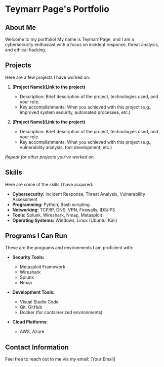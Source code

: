 # Teymarr Page's Portfolio

## About Me
Welcome to my portfolio! My name is Teymarr Page, and I am a cybersecurity enthusiast with a focus on incident response, threat analysis, and ethical hacking. 

## Projects
Here are a few projects I have worked on:

1. **[Project Name](Link to the project)**  
   - Description: Brief description of the project, technologies used, and your role.
   - Key accomplishments: What you achieved with this project (e.g., improved system security, automated processes, etc.)

2. **[Project Name](Link to the project)**  
   - Description: Brief description of the project, technologies used, and your role.
   - Key accomplishments: What you achieved with this project (e.g., vulnerability analysis, tool development, etc.)

*Repeat for other projects you've worked on.*

## Skills
Here are some of the skills I have acquired:

- **Cybersecurity:** Incident Response, Threat Analysis, Vulnerability Assessment
- **Programming:** Python, Bash scripting
- **Networking:** TCP/IP, DNS, VPN, Firewalls, IDS/IPS
- **Tools:** Splunk, Wireshark, Nmap, Metasploit
- **Operating Systems:** Windows, Linux (Ubuntu, Kali)

## Programs I Can Run
These are the programs and environments I am proficient with:

- **Security Tools:** 
  - Metasploit Framework
  - Wireshark
  - Splunk
  - Nmap

- **Development Tools:** 
  - Visual Studio Code
  - Git, GitHub
  - Docker (for containerized environments)

- **Cloud Platforms:** 
  - AWS, Azure

## Contact Information
Feel free to reach out to me via my email: [Your Email]
